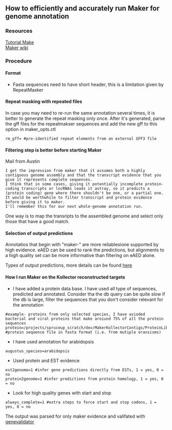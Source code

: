 ## How to efficiently and accurately run Maker for genome annotation

### Resources

[Tutorial Make](http://weatherby.genetics.utah.edu/MAKER/wiki/index.php/MAKER_Tutorial_for_WGS_Assembly_and_Annotation_Winter_School_2018)      
[Maker wiki](http://weatherby.genetics.utah.edu/MAKER/wiki/index.php/Main_Page)

### Procedure

#### Format

- Fasta sequences need to have short header, this is a limitation given by RepeatMasker

#### Repeat masking with repeated files

In case you may need to re-run the same annotation several times, it is better to generate the repeat masking only once. After it's generated, parse the gff files for the repeatmakser sequences and add the new gff to this option in maker_opts.ctl
```
rm_gff= #pre-identified repeat elements from an external GFF3 file
```

#### Filtering step is better before starting Maker

Mail from Austin

```
I get the impression from maker that it assumes both a highly contiguous genome assembly and that the transcript evidence that you give it represents complete sequences. 
I think that in some cases, giving it potentially incomplete protein-coding transcripts or lncRNAs leads it astray, so it predicts a (protein coding) gene where there shouldn't be one, or a partial one. 
It would be worthwhile to filter transcript and protein evidence before giving it to maker. 
I'll remember this for our next whole-genome annotation run.
```

One way is to map the transripts to the assembled genome and select only those that have a good match.

#### Selection of output predictions

Annotatios that begin with "maker-" are more reliablesione supported by high evidence. eAED can be used to rank the predictions, but alignments to a high quality set can be more informative than filtering on eAED alone.

Types of output predictions, more details can be found [here](https://groups.google.com/forum/#!topic/maker-devel/hxETPzlZoIk)

#### How I run Maker on the Kollector reconstructed targets

- I have added a protein data base. I have used all type of sequences, predicted and annotated. Consider tha the db query can be quite slow if the db is large, filter the sequences that you don't consider relevant for the annotation

```
#example- proteins from only selected species, I have avioded bacterial and viral proteins that make aroiund 75% of all the protein sequences
protein=/projects/spruceup_scratch/dev/MakerKollectorContigs/ProteinLibraries/SelectedProt/Seluniprot_tremblsprotOneline1.fasta  #protein sequence file in fasta format (i.e. from mutiple oransisms)
```

- I have used annotation for arabidopsis

```
augustus_species=arabidopsis
```

- Used protein and EST evidence

```
est2genome=1 #infer gene predictions directly from ESTs, 1 = yes, 0 = no
protein2genome=1 #infer predictions from protein homology, 1 = yes, 0 = no
```

- Look for high quality genes with start and stop

```
always_complete=1 #extra steps to force start and stop codons, 1 = yes, 0 = no
```

The output was parsed for only maker evidence and valifated with [genevalidator](https://wurmlab.github.io/tools/genevalidator/)
